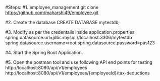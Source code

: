#Steps:
#1. employee_management git 
clone https://github.com/maharshi49/employee.git

#2. Create the database CREATE DATABASE mytestdb;

#3. Modify as per the credentails inside application.properties
spring.datasource.url=jdbc:mysql://localhost:3306/mytestdb 
spring.datasource.username=root 
spring.datasource.password=pas123

#4. Start the Spring Boot Application.

#5. Open the postman tool and use following API end points for testing
http://localhost:8080/api/v1/employees
http://localhost:8080/api/v1/employees/{employeeId}/tax-deductions



